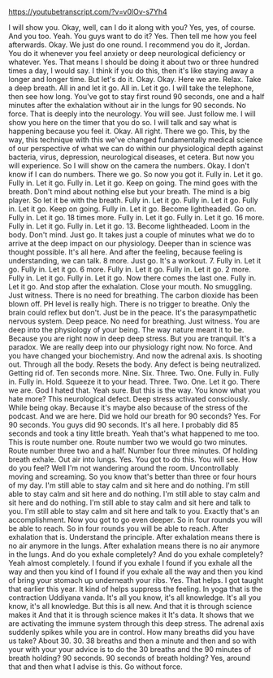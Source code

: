 https://youtubetranscript.com/?v=v0lOv-s7Yh4

 I will show you. Okay, well, can I do it along with you? Yes, yes, of course. And you too. Yeah. You guys want to do it? Yes. Then tell me how you feel afterwards. Okay. We just do one round. I recommend you do it, Jordan. You do it whenever you feel anxiety or deep neurological deficiency or whatever. Yes. That means I should be doing it about two or three hundred times a day, I would say. I think if you do this, then it's like staying away a longer and longer time. But let's do it. Okay. Okay. Here we are. Relax. Take a deep breath. All in and let it go. All in. Let it go. I will take the telephone, then see how long. You've got to stay first round 90 seconds, one and a half minutes after the exhalation without air in the lungs for 90 seconds. No force. That is deeply into the neurology. You will see. Just follow me. I will show you here on the timer that you do so. I will talk and say what is happening because you feel it. Okay. All right. There we go. This, by the way, this technique with this we've changed fundamentally medical science of our perspective of what we can do within our physiological depth against bacteria, virus, depression, neurological diseases, et cetera. But now you will experience. So I will show on the camera the numbers. Okay. I don't know if I can do numbers. There we go. So now you got it. Fully in. Let it go. Fully in. Let it go. Fully in. Let it go. Keep on going. The mind goes with the breath. Don't mind about nothing else but your breath. The mind is a big player. So let it be with the breath. Fully in. Let it go. Fully in. Let it go. Fully in. Let it go. Keep on going. Fully in. Let it go. Become lightheaded. Go on. Fully in. Let it go. 18 times more. Fully in. Let it go. Fully in. Let it go. 16 more. Fully in. Let it go. Fully in. Let it go. 13. Become lightheaded. Loom in the body. Don't mind. Just go. It takes just a couple of minutes what we do to arrive at the deep impact on our physiology. Deeper than in science was thought possible. It's all here. And after the feeling, because feeling is understanding, we can talk. 8 more. Just go. It's a workout. 7. Fully in. Let it go. Fully in. Let it go. 6 more. Fully in. Let it go. Fully in. Let it go. 2 more. Fully in. Let it go. Fully in. Let it go. Now there comes the last one. Fully in. Let it go. And stop after the exhalation. Close your mouth. No smuggling. Just witness. There is no need for breathing. The carbon dioxide has been blown off. PH level is really high. There is no trigger to breathe. Only the brain could reflex but don't. Just be in the peace. It's the parasympathetic nervous system. Deep peace. No need for breathing. Just witness. You are deep into the physiology of your being. The way nature meant it to be. Because you are right now in deep deep stress. But you are tranquil. It's a paradox. We are really deep into our physiology right now. No force. And you have changed your biochemistry. And now the adrenal axis. Is shooting out. Through all the body. Resets the body. Any defect is being neutralized. Getting rid of. Ten seconds more. Nine. Six. Three. Two. One. Fully in. Fully in. Fully in. Hold. Squeeze it to your head. Three. Two. One. Let it go. There we are. God I hated that. Yeah sure. But this is the way. You know what you hate more? This neurological defect. Deep stress activated consciously. While being okay. Because it's maybe also because of the stress of the podcast. And we are here. Did we hold our breath for 90 seconds? Yes. For 90 seconds. You guys did 90 seconds. It's all here. I probably did 85 seconds and took a tiny little breath. Yeah that's what happened to me too. This is route number one. Route number two we would go two minutes. Route number three two and a half. Number four three minutes. Of holding breath exhale. Out air into lungs. Yes. You got to do this. You will see. How do you feel? Well I'm not wandering around the room. Uncontrollably moving and screaming. So you know that's better than three or four hours of my day. I'm still able to stay calm and sit here and do nothing. I'm still able to stay calm and sit here and do nothing. I'm still able to stay calm and sit here and do nothing. I'm still able to stay calm and sit here and talk to you. I'm still able to stay calm and sit here and talk to you. Exactly that's an accomplishment. Now you got to go even deeper. So in four rounds you will be able to reach. So in four rounds you will be able to reach. After exhalation that is. Understand the principle. After exhalation means there is no air anymore in the lungs. After exhalation means there is no air anymore in the lungs. And do you exhale completely? And do you exhale completely? Yeah almost completely. I found if you exhale I found if you exhale all the way and then you kind of I found if you exhale all the way and then you kind of bring your stomach up underneath your ribs. Yes. That helps. I got taught that earlier this year. It kind of helps suppress the feeling. In yoga that is the contraction Uddiyana vanda. It's all you know, it's all knowledge. It's all you know, it's all knowledge. But this is all new. And that it is through science makes it And that it is through science makes it It's data. It shows that we are activating the immune system through this deep stress. The adrenal axis suddenly spikes while you are in control. How many breaths did you have us take? About 30. 30. 38 breaths and then a minute and then and so with your with your your advice is to do the 30 breaths and the 90 minutes of breath holding? 90 seconds. 90 seconds of breath holding? Yes, around that and then what I advise is this. Go without force.